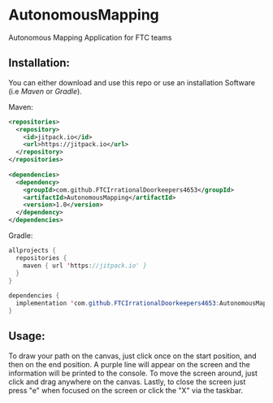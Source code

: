 # AutonomousMapping

Autonomous Mapping Application for FTC teams

## Installation:

You can either download and use this repo or use an installation Software (i.e <i>Maven</i> or <i>Gradle</i>).

Maven:
```XML
<repositories>
  <repository>
    <id>jitpack.io</id>
    <url>https://jitpack.io</url>
  </repository>
</repositories>
  
<dependencies>
  <dependency>
    <groupId>com.github.FTCIrrationalDoorkeepers4653</groupId>
    <artifactId>AutonomousMapping</artifactId>
    <version>1.0</version>
  </dependency>
</dependencies>  
```

Gradle:
```Java
allprojects {
  repositories {
    maven { url 'https://jitpack.io' }
  }
}
  
dependencies {
  implementation 'com.github.FTCIrrationalDoorkeepers4653:AutonomousMapping:Tag'
}
```

## Usage:

To draw your path on the canvas, just click once on the start position, and then on the end position. A purple line will appear on the screen and the information will be printed to the console. To move the screen around, just click and drag anywhere on the canvas. Lastly, to close the screen just press "e" when focused on the screen or click the "X" via the taskbar. 